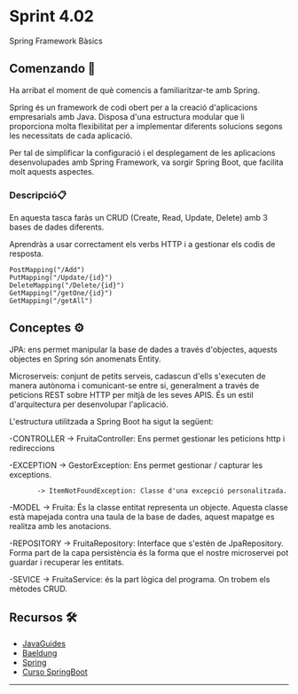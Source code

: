 # Sprint 4.02

Spring Framework Bàsics

## Comenzando 🚀

Ha arribat el moment de què comencis a familiaritzar-te amb Spring.

Spring és un framework de codi obert per a la creació d'aplicacions empresarials amb Java. Disposa d'una estructura modular que li proporciona molta flexibilitat per a implementar diferents solucions segons les necessitats de cada aplicació.

Per tal de simplificar la configuració i el desplegament de les aplicacions desenvolupades amb Spring Framework, va sorgir Spring Boot, que facilita molt aquests aspectes.

### Descripció📋

En aquesta tasca faràs un CRUD (Create, Read, Update, Delete) amb 3 bases de dades diferents.

Aprendràs a usar correctament els verbs HTTP i a gestionar els codis de resposta.

```
PostMapping("/Add")
PutMapping("/Update/{id}")
DeleteMapping("/Delete/{id}")
GetMapping("/getOne/{id}")
GetMapping("/getAll")
```

## Conceptes ⚙️

JPA: ens permet manipular la base de dades a través d'objectes, aquests objectes en Spring són anomenats Entity. 

Microserveis: conjunt de petits serveis, cadascun d'ells s'executen de manera autònoma i comunicant-se entre si, generalment a través de peticions REST sobre HTTP per mitjà de les seves APIS. És un estil d'arquitectura per desenvolupar l'aplicació.


L'estructura utilitzada a Spring Boot ha sigut la següent:

-CONTROLLER -> FruitaController: Ens permet gestionar les peticions http i redireccions

-EXCEPTION -> GestorException: Ens permet gestionar / capturar les exceptions.

           -> ItemNotFoundException: Classe d'una excepció personalitzada.
           
-MODEL -> Fruita: És la classe entitat representa un objecte. Aquesta classe està mapejada contra una taula de la base de dades, aquest mapatge es realitza amb les anotacions.

-REPOSITORY -> FruitaRepository: Interface que s'estén de JpaRepository. Forma part de la capa persistència és la forma que el nostre microservei pot guardar i recuperar les entitats.

-SEVICE -> FruitaService: és la part lògica del programa. On trobem els mètodes CRUD.

## Recursos 🛠️

* [JavaGuides](https://www.javaguides.net/p/spring-boot-tutorial.html) 
* [Baeldung](https://www.baeldung.com/spring-boot-h2-database) 
* [Spring](https://www.youtube.com/watch?v=ez6FNBdCUB0&list=PL-A7l3GTDnp1YkBwslsdzuJKF55cISdSD)
* [Curso SpringBoot](https://spring.io/guides/gs/accessing-data-mysql/)

---

